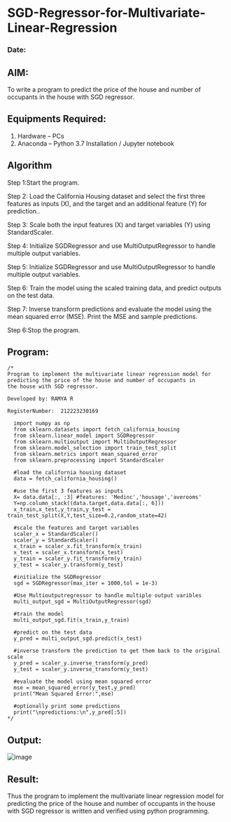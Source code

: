 # SGD-Regressor-for-Multivariate-Linear-Regression
### Date:
## AIM:
To write a program to predict the price of the house and number of occupants in the house with SGD regressor.

## Equipments Required:
1. Hardware – PCs
2. Anaconda – Python 3.7 Installation / Jupyter notebook

## Algorithm
Step 1:Start the program.

Step 2: Load the California Housing dataset and select the first three features as inputs (X), and the target and an additional feature (Y) for prediction..

Step 3: Scale both the input features (X) and target variables (Y) using StandardScaler.

Step 4: Initialize SGDRegressor and use MultiOutputRegressor to handle multiple output variables.

Step 5: Initialize SGDRegressor and use MultiOutputRegressor to handle multiple output variables.

Step 6: Train the model using the scaled training data, and predict outputs on the test data.

Step 7: Inverse transform predictions and evaluate the model using the mean squared error (MSE). Print the MSE and sample predictions.

Step 6:Stop the program.

## Program:
```
/*
Program to implement the multivariate linear regression model for predicting the price of the house and number of occupants in
the house with SGD regressor.

Developed by: RAMYA R

RegisterNumber:  212223230169

  import numpy as np
  from sklearn.datasets import fetch_california_housing
  from sklearn.linear_model import SGDRegressor
  from sklearn.multioutput import MultiOutputRegressor
  from sklearn.model_selection import train_test_split
  from sklearn.metrics import mean_squared_error
  from sklearn.preprocessing import StandardScaler

  #load the california housing dataset
  data = fetch_california_housing()

  #use the first 3 features as inputs
  X= data.data[:, :3] #features: 'Medinc','housage','averooms'
  Y=np.column_stack((data.target,data.data[:, 6]))
  x_train,x_test,y_train,y_test = train_test_split(X,Y,test_size=0.2,random_state=42)

  #scale the features and target variables
  scaler_x = StandardScaler()
  scaler_y = StandardScaler()
  x_train = scaler_x.fit_transform(x_train)
  x_test = scaler_x.transform(x_test)
  y_train = scaler_y.fit_transform(y_train)
  y_test = scaler_y.transform(y_test)

  #initialize the SGDRegressor
  sgd = SGDRegressor(max_iter = 1000,tol = 1e-3)

  #Use Multioutputregressor to handle multiple output varibles
  multi_output_sgd = MultiOutputRegressor(sgd)

  #train the model
  multi_output_sgd.fit(x_train,y_train)

  #predict on the test data
  y_pred = multi_output_sgd.predict(x_test)

  #inverse transform the prediction to get them back to the original scale
  y_pred = scaler_y.inverse_transform(y_pred)
  y_test = scaler_y.inverse_transform(y_test)

  #evaluate the model using mean squared error
  mse = mean_squared_error(y_test,y_pred)
  print("Mean Squared Error:",mse)

  #optionally print some predictions
  print("\npredictions:\n",y_pred[:5])
*/
```

## Output:
![image](https://github.com/user-attachments/assets/e73d7abf-037f-448d-b75c-6f14e99949dd)


## Result:
Thus the program to implement the multivariate linear regression model for predicting the price of the house and number of occupants in the house with SGD regressor is written and verified using python programming.
